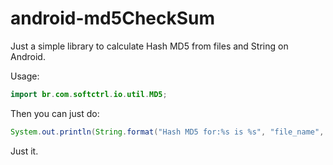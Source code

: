 # android-md5CheckSum
Just a simple library to calculate Hash MD5 from files and String on Android.

Usage:
```Java
import br.com.softctrl.io.util.MD5;
```
Then you can just do:

```Java
System.out.println(String.format("Hash MD5 for:%s is %s", "file_name", MD5.getMD5CheckSum("file_name")));
```

Just it.

